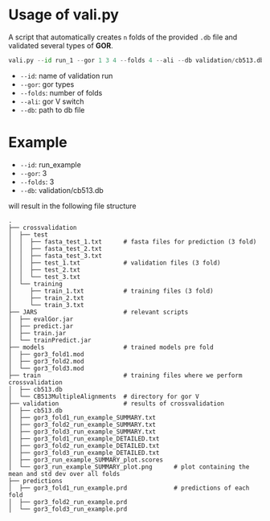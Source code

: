 # Usage of vali.py
A script that automatically creates `n` folds of the provided `.db` file and
validated several types of **GOR**.

```py
vali.py --id run_1 --gor 1 3 4 --folds 4 --ali --db validation/cb513.db
```
- `--id`: name of validation run
- `--gor`: gor types
- `--folds`: number of folds
- `--ali`: gor V switch
- `--db`: path to db file


# Example 
 
- `--id`: run_example
- `--gor`: 3
- `--folds`: 3
- `--db`: validation/cb513.db

will result in the following file structure
```
.
├── crossvalidation
│  ├── test
│  │  ├── fasta_test_1.txt      # fasta files for prediction (3 fold)
│  │  ├── fasta_test_2.txt
│  │  ├── fasta_test_3.txt
│  │  ├── test_1.txt            # validation files (3 fold)
│  │  ├── test_2.txt
│  │  └── test_3.txt
│  └── training
│     ├── train_1.txt           # training files (3 fold)
│     ├── train_2.txt
│     └── train_3.txt
├── JARS                        # relevant scripts
│  ├── evalGor.jar
│  ├── predict.jar
│  ├── train.jar
│  └── trainPredict.jar
├── models                      # trained models pre fold
│  ├── gor3_fold1.mod
│  ├── gor3_fold2.mod
│  └── gor3_fold3.mod
├── train                       # training files where we perform crossvalidation
│  ├── cb513.db
│  └── CB513MultipleAlignments  # directory for gor V
├── validation                  # results of crossvalidation
│  ├── cb513.db
│  ├── gor3_fold1_run_example_SUMMARY.txt                   
│  ├── gor3_fold2_run_example_SUMMARY.txt                   
│  ├── gor3_fold3_run_example_SUMMARY.txt                   
│  ├── gor3_fold1_run_example_DETAILED.txt
│  ├── gor3_fold2_run_example_DETAILED.txt
│  ├── gor3_fold3_run_example_DETAILED.txt
│  ├── gor3_run_example_SUMMARY_plot.scores           
│  └── gor3_run_example_SUMMARY_plot.png      # plot containing the mean and std dev over all folds
├── predictions
│  ├── gor3_fold1_run_example.prd             # predictions of each fold
│  ├── gor3_fold2_run_example.prd
│  └── gor3_fold3_run_example.prd
```


